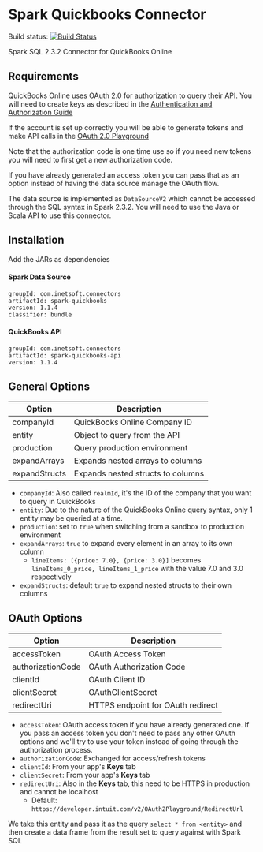 # Spark Quickbooks Connector

Build status: [![Build Status](https://travis-ci.com/inetsoft-technology/spark-quickbooks.svg?branch=master)][1]

Spark SQL 2.3.2 Connector for QuickBooks Online

## Requirements

QuickBooks Online uses OAuth 2.0 for authorization to query their API. You will need to
create keys as described in the [Authentication and Authorization Guide][2]

If the account is set up correctly you will be able to generate tokens and make API calls in the
[OAuth 2.0 Playground][3]

Note that the authorization code is one time use so if you need new tokens you will need to first
get a new authorization code.

If you have already generated an access token you can pass that as an option instead of having
the data source manage the OAuth flow.

The data source is implemented as `DataSourceV2` which cannot be accessed through the SQL syntax
in Spark 2.3.2. You will need to use the Java or Scala API to use this connector.

## Installation

Add the JARs as dependencies

#### Spark Data Source
```
groupId: com.inetsoft.connectors
artifactId: spark-quickbooks
version: 1.1.4
classifier: bundle
```

#### QuickBooks API
```
groupId: com.inetsoft.connectors
artifactId: spark-quickbooks-api
version: 1.1.4
```

## General Options

| Option            | Description                       |
| ----------------- |---------------------------------- |
| companyId         | QuickBooks Online Company ID      |
| entity            | Object to query from the API      |
| production        | Query production environment      |
| expandArrays      | Expands nested arrays to columns  |
| expandStructs     | Expands nested structs to columns |

* `companyId`: Also called `realmId`, it's the ID of the company that you want to query in QuickBooks
* `entity`: Due to the nature of the QuickBooks Online query syntax, only 1 entity may be queried at a time.
* `production`: set to `true` when switching from a sandbox to production environment
* `expandArrays`: `true` to expand every element in an array to its own column
    * `lineItems: [{price: 7.0}, {price: 3.0}]` becomes `lineItems_0_price, lineItems_1_price`
    with the value 7.0 and 3.0 respectively
* `expandStructs`: default `true` to expand nested structs to their own columns

## OAuth Options

| Option            | Description                       |
| ----------------- |---------------------------------- |
| accessToken       | OAuth Access Token                |
| authorizationCode | OAuth Authorization Code          |
| clientId          | OAuth Client ID                   |
| clientSecret      | OAuthClientSecret                 |
| redirectUri       | HTTPS endpoint for OAuth redirect |

* `accessToken`: OAuth access token if you have already generated one. If you pass an access token
you don't need to pass any other OAuth options and we'll try to use your token instead of going
through the authorization process.
* `authorizationCode`: Exchanged for access/refresh tokens
* `clientId`: From your app's **Keys** tab
* `clientSecret`: From your app's **Keys** tab
* `redirectUri`: Also in the **Keys** tab, this need to be HTTPS in production and cannot be localhost
  * Default: `https://developer.intuit.com/v2/OAuth2Playground/RedirectUrl`

We take this entity and pass it as the query `select * from <entity>` and then create a data frame
from the result set to query against with Spark SQL

[1]:https://travis-ci.com/inetsoft-technology/spark-quickbooks
[2]:https://developer.intuit.com/app/developer/qbo/docs/develop/authentication-and-authorization/oauth-2.0#obtain-oauth2-credentials-for-your-app
[3]:https://developer.intuit.com/app/developer/playground
